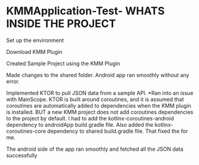 # KMMApplication-Test- WHATS INSIDE THE PROJECT

Set up the environment

Download KMM Plugin

Created Sample Project using the KMM Plugin

Made changes to the shared folder. Android app ran smoothly without any error.

Implemented KTOR to pull JSON data from a sample API. *Ran into an issue with MainScope.  KTOR is built around coroutines, and it is assumed that coroutines are automatically added to dependencies when the KMM plugin is installed. BUT a new KMM project does not add coroutines dependencies to the project by default.  I had to add the kotlinx-coroutines-android dependency to androidApp build.gradle file.  Also added the kotlinx-coroutines-core dependency to shared build.gradle file.  That fixed the for me.

The android side of the app ran smoothly and fetched all the JSON data successfully


